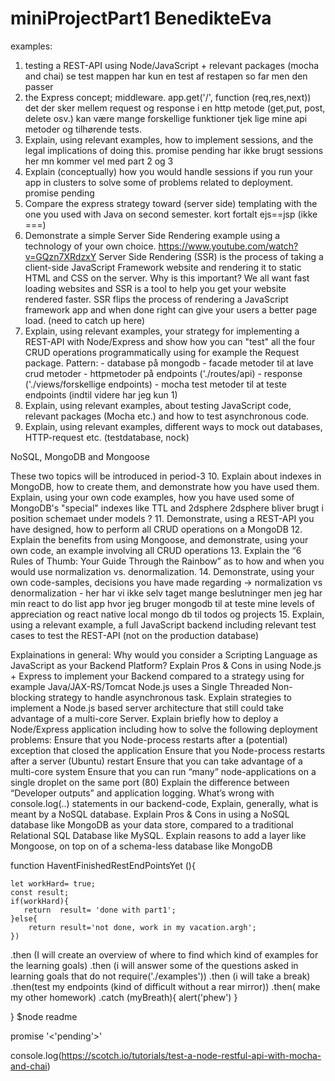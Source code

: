 # miniProjectPart1 BenedikteEva

examples:
1. testing a REST-API using Node/JavaScript + relevant packages (mocha and chai) se test mappen har kun en test af restapen so far men den passer
2. the Express concept; middleware. app.get('/', function (req,res,next)) det der sker mellem request og response i en http metode (get,put, post, delete osv.)
kan være mange forskellige funktioner tjek lige mine api metoder og tilhørende tests. 
3. Explain, using relevant examples, how to implement sessions, and the legal implications of doing this.
promise pending har ikke brugt sessions her mn kommer vel med part 2 og 3
4. Explain (conceptually) how you would handle sessions if you run your app in clusters to solve some of problems related to deployment.
promise pending
5. Compare the express strategy toward (server side) templating with the one you used with Java on second semester. kort fortalt ejs==jsp (ikke ===)
6. Demonstrate a simple Server Side Rendering example using a technology of your own choice. https://www.youtube.com/watch?v=GQzn7XRdzxY
Server Side Rendering (SSR) is the process of taking a client-side JavaScript Framework website and rendering it to static HTML and CSS on the server. Why is this important? We all want fast loading websites and SSR is a tool to help you get your website rendered faster. SSR flips the process of rendering a JavaScript framework app and when done right can give your users a better page load. (need to catch up here)
7. Explain, using relevant examples, your strategy for implementing a REST-API with Node/Express and show how you can "test" all the four CRUD operations programmatically using for example the Request package. Pattern: - database på mongodb - facade metoder til at lave crud metoder - httpmetoder på endpoints ('./routes/api) - response ('./views/forskellige endpoints) - mocha test metoder til at teste endpoints (indtil videre har jeg kun 1)
8. Explain, using relevant examples, about testing JavaScript code, relevant packages (Mocha etc.) and how to test asynchronous code.
9. Explain, using relevant examples, different ways to mock out databases, HTTP-request etc. (testdatabase, nock)

NoSQL, MongoDB and Mongoose 

These two topics will be introduced in period-3
10. Explain about indexes in MongoDB, how to create them, and demonstrate how you have used them.
Explain, using your own code examples, how you have used some of MongoDB's "special" indexes like TTL and 2dsphere 2dsphere bliver brugt i position schemaet under models ?
11. Demonstrate, using a REST-API you have designed, how to perform all CRUD operations on a MongoDB 
12. Explain the benefits from using Mongoose, and demonstrate, using your own code, an example involving all CRUD operations
13. Explain the “6 Rules of Thumb: Your Guide Through the Rainbow” as to how and when you would use normalization vs. denormalization.
14. Demonstrate, using your own code-samples, decisions you have made regarding → normalization vs denormalization - her har vi ikke selv taget mange beslutninger men jeg har min react to do list app hvor jeg bruger mongodb til at teste mine levels of appreciation og react native local mongo db til todos og projects
15. Explain, using a relevant example, a full JavaScript backend including relevant test cases to test the REST-API (not on the production database)




Explainations in general:
Why would you consider a Scripting Language as JavaScript as your Backend Platform?
Explain Pros & Cons in using Node.js + Express to implement your Backend compared to a strategy using for example Java/JAX-RS/Tomcat
Node.js uses a Single Threaded Non-blocking strategy to handle asynchronous task. Explain strategies to implement a Node.js based server architecture that still could take advantage of a multi-core Server.
Explain briefly how to deploy a Node/Express application including how to solve the following deployment problems:
Ensure that you Node-process restarts after a (potential) exception that closed the application
Ensure that you Node-process restarts after a server (Ubuntu) restart
Ensure that you can take advantage of a multi-core system
Ensure that you can run “many” node-applications on a single droplet on the same port (80)
Explain the difference between “Developer outputs” and application logging. What’s wrong with console.log(..) statements in our backend-code, 
Explain, generally, what is meant by a NoSQL database.
Explain Pros & Cons in using a NoSQL database like MongoDB as your data store, compared to a traditional Relational SQL Database like MySQL.
Explain reasons to add a layer like Mongoose, on top on of a schema-less database like MongoDB



function HaventFinishedRestEndPointsYet (){

    let workHard= true;
    const result;
    if(workHard){
       return  result= 'done with part1'; 
    }else{
        return result='not done, work in my vacation.argh';
    })

.then (I will create an overview of where to find which kind of examples for the learning goals)
.then (i will answer some of the questions asked in learning goals that do not require('./examples'))
.then (i will take a break)
.then(test my endpoints (kind of difficult without  a rear mirror))
.then( make my other homework)
.catch (myBreath){
    alert('phew')
}

}
$node readme 

promise '<'pending'>'

console.log(https://scotch.io/tutorials/test-a-node-restful-api-with-mocha-and-chai)